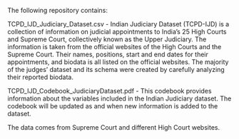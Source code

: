 The following repository contains:


TCPD_IJD_Judiciary_Dataset.csv - Indian Judiciary Dataset (TCPD-IJD) is a collection of information on judicial appointments to India’s 25 High Courts and Supreme Court, collectively known as the Upper Judiciary. The information is taken from the official websites of the High Courts and the Supreme Court. Their names, positions, start and end dates for their appointments, and biodata is all listed on the official websites. The majority of the judges’ dataset and its schema were created by carefully analyzing their reported biodata.


TCPD_IJD_Codebook_JudiciaryDataset.pdf - This codebook provides information about the variables included in the Indian Judiciary dataset. The codebook will be updated as and when new information is added to the dataset.


The data comes from Supreme Court and different High Court websites.
